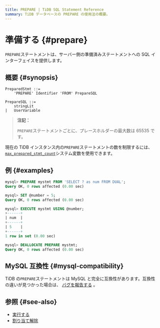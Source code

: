 ```yaml
---
title: PREPARE | TiDB SQL Statement Reference
summary: TiDB データベースの PREPARE の使用法の概要。
---
```


# 準備する {#prepare}

`PREPARE`ステートメントは、サーバー側の準備済みステートメントへの SQL インターフェイスを提供します。

## 概要 {#synopsis}

```ebnf+diagram
PreparedStmt ::=
    'PREPARE' Identifier 'FROM' PrepareSQL

PrepareSQL ::=
    stringLit
|   UserVariable
```

> **注記：**
>
> `PREPARE`ステートメントごとに、プレースホルダーの最大数は 65535 です。

現在の TiDB インスタンス内の`PREPARE`ステートメントの数を制限するには、 [`max_prepared_stmt_count`](/system-variables.md#max_prepared_stmt_count)システム変数を使用できます。

## 例 {#examples}

```sql
mysql> PREPARE mystmt FROM 'SELECT ? as num FROM DUAL';
Query OK, 0 rows affected (0.00 sec)

mysql> SET @number = 5;
Query OK, 0 rows affected (0.00 sec)

mysql> EXECUTE mystmt USING @number;
+------+
| num  |
+------+
| 5    |
+------+
1 row in set (0.00 sec)

mysql> DEALLOCATE PREPARE mystmt;
Query OK, 0 rows affected (0.00 sec)
```

## MySQL 互換性 {#mysql-compatibility}

TiDB の`PREPARE`ステートメントは MySQL と完全に互換性があります。互換性の違いが見つかった場合は、 [バグを報告する](https://docs.pingcap.com/tidb/stable/support) 。

## 参照 {#see-also}

-   [実行する](/sql-statements/sql-statement-execute.md)
-   [割り当て解除](/sql-statements/sql-statement-deallocate.md)
